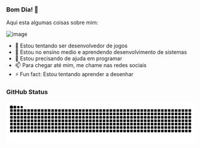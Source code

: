 ### Bom Dia! 👋

Aqui esta algumas coisas sobre mim:


![image](https://github.com/Maneldo/Maneldo/assets/161066406/858cdcbf-fe6e-43b2-bd86-faa19b5c0d47)


- 🔭 Estou tentando ser desenvolvedor de jogos
- 🌱 Estou no ensino medio e aprendendo desenvolvimento de sistemas
- 🤔 Estou precisando de ajuda em programar
- 📫 Para chegar até mim, me chame nas redes sociais
- ⚡ Fun fact: Estou tentando aprender a desenhar

### GitHub Status

![github contribution grid snake animation](https://raw.githubusercontent.com/0-don/0-don/output/github-contribution-grid-snake-dark.svg)

